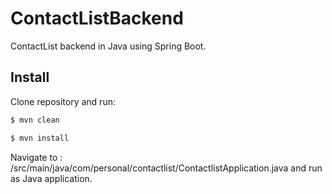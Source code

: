 # ContactListBackend

ContactList backend in Java using Spring Boot.

## Install

Clone repository and run:

```sh
$ mvn clean
```


```sh
$ mvn install
```

Navigate to : 
/src/main/java/com/personal/contactlist/ContactlistApplication.java 
and run as Java application.


